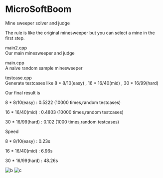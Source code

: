 # MicroSoftBoom
Mine sweeper solver and judge

The rule is like the original minesweeper but you can select a mine in the first step.

main2.cpp  
Our main minesweeper and judge



main.cpp   
A naive random sample minesweeper



testcase.cpp   
Generate testcases like 8 * 8/10(easy) , 16 * 16/40(mid) , 30 * 16/99(hard)



Our final result is 

8 * 8/10(easy) : 0.5222 (10000 times,random testcases)

16 * 16/40(mid) : 0.4803 (10000 times,random testcases)

30 * 16/99(hard) : 0.102 (1000 times,random testcases)

Speed

8 * 8/10(easy) : 0.23s

16 * 16/40(mid) : 6.96s

30 * 16/99(hard) : 48.26s
  
![b](https://user-images.githubusercontent.com/22492543/42081801-f98ae860-7bb8-11e8-8837-82ac4428dfbc.png)
![c](https://user-images.githubusercontent.com/22492543/42081806-faf14aa0-7bb8-11e8-8886-05e19ab676e6.png)
